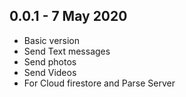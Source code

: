 ## 0.0.1 - 7 May 2020
* Basic version
* Send Text messages
* Send photos
* Send Videos
* For Cloud firestore and Parse Server
